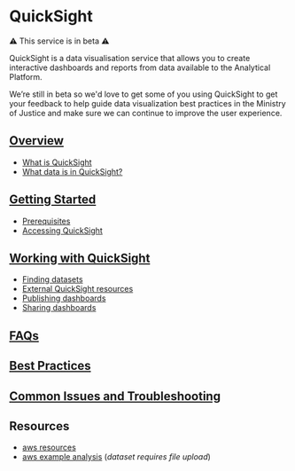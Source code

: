 # QuickSight

⚠️ This service is in beta ⚠️

QuickSight is a data visualisation service that allows you to create interactive dashboards and reports from data available to the Analytical Platform.

We’re still in beta so we'd love to get some of you using QuickSight to get your feedback to help guide data visualization best practices in the Ministry of Justice and make sure we can continue to improve the user experience.

## [Overview](/tools/quicksight/overview.html)
- [What is QuickSight](/tools/quicksight/overview.html#what-is-quicksight)
- [What data is in QuickSight?](/tools/quicksight/overview.html#what-data-is-in-quicksight)

## [Getting Started](/tools/quicksight/getting-started.html)
- [Prerequisites](/tools/quicksight/getting-started.html#prerequisites-to-using-quicksight-in-analytical-platform)
- [Accessing QuickSight](/tools/quicksight/getting-started.html#accessing-quicksight)

## [Working with QuickSight](/tools/quicksight/working-with-quicksight.html)
- [Finding datasets](/tools/quicksight/working-with-quicksight.html#finding-datasets)
- [External QuickSight resources](/tools/quicksight/working-with-quicksight.html)
- [Publishing dashboards](/tools/quicksight/working-with-quicksight.html)
- [Sharing dashboards](/tools/quicksight/working-with-quicksight.html)

## [FAQs](/tools/quicksight/faqs.html)

## [Best Practices](/tools/quicksight/best-practices.html)

## [Common Issues and Troubleshooting](/tools/quicksight/troubleshooting.html)

## Resources
- [aws resources]
- [aws example analysis] (_dataset requires file upload_)

<!-- External links -->
[aws resources]: https://aws.amazon.com/quicksight/resources/
[aws example analysis]: https://docs.aws.amazon.com/quicksight/latest/user/example-analysis.html
